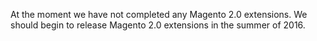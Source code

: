 At the moment we have not completed any Magento 2.0 extensions. We should begin to release Magento 2.0 extensions in the summer of 2016.